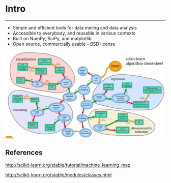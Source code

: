 # Intro

---

- Simple and efficient tools for data mining and data analysis
- Accessible to everybody, and reusable in various contexts
- Built on NumPy, SciPy, and matplotlib
- Open source, commercially usable - BSD license

![image](media/Intro-image1.png)

## References

<http://scikit-learn.org/stable/tutorial/machine_learning_map>

<http://scikit-learn.org/stable/modules/classes.html>
